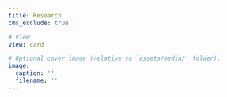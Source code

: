 ```yaml
---
title: Research
cms_exclude: true

# View
view: card

# Optional cover image (relative to `assets/media/` folder).
image:
  caption: ''
  filename: ''
---
```

